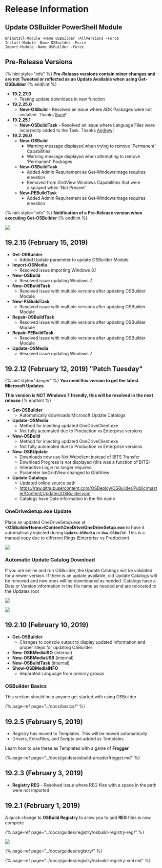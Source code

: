 # Release Information

## Update OSBuilder PowerShell Module

```text
Uninstall-Module -Name OSBuilder -AllVersions -Force
Install-Module -Name OSBuilder -Force
Import-Module -Name OSBuilder -Force
```

## Pre-Release Versions

{% hint style="info" %}
**Pre-Release versions contain minor changes and are not Tweeted or reflected as an Update Available when using Get-OSBuilder**
{% endhint %}

* **19.2.27.0**
  * Testing update downloads in new function
* **19.2.25.0**
  * **New-OSBuild** - Resolved an issue where ADK Packages were not installed.  Thanks [Sune](https://twitter.com/SuneThomsenDK)!
* **19.2.25.1**
  * **New-OSBuildTask** - Resolved an issue where Language Files were incorrectly added to the Task.  Thanks [Andrew](https://twitter.com/AndyUpperton)!
* **19.2.26.0**
  * **New-OSBuild**
    * Warning message displayed when trying to remove 'Permanent' Capabilities
    * Warning message displayed when attempting to remove 'Permanent' Packages
  * **New-OSBuildTask**
    * Added Admin Requirement as Get-WindowsImage requires elevation
    * Removed from GridView Windows Capabilities that were displayed when 'Not Present'
  * **New-PEBuildTask**
    * Added Admin Requirement as Get-WindowsImage requires elevation

{% hint style="info" %}
**Notification of a Pre-Release version when executing Get-OSBuilder**
{% endhint %}

![](../../.gitbook/assets/image%20%28191%29.png)

## 19.2.15 \(February 15, 2019\)

* **Get-OSBuilder**
  * Added Update parameter to update OSBuilder Module
* **Import-OSMedia**
  * Resolved issue importing Windows 8.1
* **New-OSBuild**
  * Resolved issue updating Windows 7
* **New-OSBuildTask**
  * Resolved issue with multiple versions after updating OSBuilder Module
* **New-PEBuildTask**
  * Resolved issue with multiple versions after updating OSBuilder Module
* **Repair-OSBuildTask**
  * Resolved issue with multiple versions after updating OSBuilder Module
* **Repair-PEBuildTask**
  * Resolved issue with multiple versions after updating OSBuilder Module
* **Update-OSMedia**
  * Resolved issue updating Windows 7

## 19.2.12 \(February 12, 2019\) "Patch Tuesday"

{% hint style="danger" %}
**You need this version to get the latest Microsoft Updates**

**This version is NOT Windows 7 friendly, this will be resolved in the next release**
{% endhint %}

* **Get-OSBuilder**
  * Automatically downloads Microsoft Update Catalogs
* **Update-OSMedia**
  * Method for injecting updated OneDriveClient.exe
  * Not fully automated due to Production vs Enterprise versions
* **New-OSBuild**
  * Method for injecting updated OneDriveClient.exe
  * Not fully automated due to Production vs Enterprise versions
* **New-OSBUpdate**
  * Downloads now use Net.Webclient instead of BITS Transfer
  * Download Progress is not displayed \(this was a function of BITS\)
  * Interactive Login no longer required
  * Parameter IseGridView changed to GridView
* **Update Catalogs**
  * Updated online source path
  * https://raw.githubusercontent.com/OSDeploy/OSBuilder.Public/master/Content/Updates/OSBuilder.json
  * Catalogs have Date information in the file name

### OneDriveSetup.exe Update

Place an updated OneDriveSetup.exe at **&lt;OSBuilderHome&gt;\Content\OneDrive\OneDriveSetup.exe** to have it automatically injected during **`Update-OSMedia`** or **`New-OSBuild`**.  This is a manual copy due to different Rings \(Enterprise vs Production\)

![](../../.gitbook/assets/2019-02-12_3-12-41.png)

### Automatic Update Catalog Download

If you are online and run OSBuilder, the Update Catalogs will be validated for a newer version.  If there is an update available, old Update Catalogs will be removed and new ones will be downloaded as needed.  Catalogs have a Date or Version information in the file name as needed and are relocated to the Updates root

![](../../.gitbook/assets/2019-02-12_10-35-23.png)

![](../../.gitbook/assets/2019-02-12_10-37-55.png)

## 19.2.10 \(February 10, 2019\)

* **Get-OSBuilder**
  * Changes to console output to display updated information and proper steps for updating OSBuilder
* **New-OSBMediaISO** \(internal\)
* **New-OSBMediaUSB** \(internal\)
* **New-OSBuildTask** \(internal\)
* **Show-OSBMediaINFO**
  * Separated Language from primary groups

### OSBuilder Basics

This section should help anyone get started with using OSBuilder

{% page-ref page="../docs/basics/" %}

## 19.2.5 \(February 5, 2019\)

* Registry has moved to Templates.  This will be moved automatically
* Drivers, ExtraFiles, and Scripts are added as Templates

Learn how to use these as Templates with a game of **Frogger**

{% page-ref page="../docs/guides/osbuild-arcade/frogger.md" %}

## 19.2.3 \(February 3, 2019\)

* **Registry REG** - Resolved issue where REG files with a space in the path were not imported

## 19.2.1 \(February 1, 2019\)

A quick change to **OSBuild Registry** to allow you to add **REG** files is now complete

{% page-ref page="../docs/guides/registry/osbuild-registry-reg/" %}

![](../../.gitbook/assets/image%20%2885%29.png)

{% page-ref page="../docs/guides/registry/" %}

{% page-ref page="../docs/guides/registry/osbuild-registry-xml.md" %}



